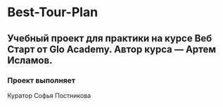 # Best-Tour-Plan
Учебный проект для практики на курсе Веб Старт от Glo Academy. Автор курса — Артем Исламов.
---
### Проект выполняет
Куратор Софья Постникова